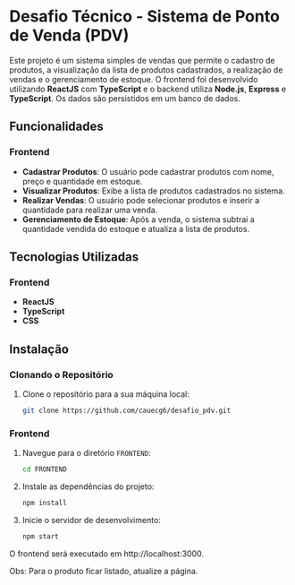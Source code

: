 # Desafio Técnico - Sistema de Ponto de Venda (PDV)

Este projeto é um sistema simples de vendas que permite o cadastro de produtos, a visualização da lista de produtos cadastrados, a realização de vendas e o gerenciamento de estoque. O frontend foi desenvolvido utilizando **ReactJS** com **TypeScript** e o backend utiliza **Node.js**, **Express** e **TypeScript**. Os dados são persistidos em um banco de dados.

## Funcionalidades

### Frontend

- **Cadastrar Produtos**: O usuário pode cadastrar produtos com nome, preço e quantidade em estoque.
- **Visualizar Produtos**: Exibe a lista de produtos cadastrados no sistema.
- **Realizar Vendas**: O usuário pode selecionar produtos e inserir a quantidade para realizar uma venda.
- **Gerenciamento de Estoque**: Após a venda, o sistema subtrai a quantidade vendida do estoque e atualiza a lista de produtos.

## Tecnologias Utilizadas

### Frontend

- **ReactJS**
- **TypeScript**
- **CSS**

## Instalação

### Clonando o Repositório

1. Clone o repositório para a sua máquina local:

    ```bash
   git clone https://github.com/cauecg6/desafio_pdv.git

### Frontend

1. Navegue para o diretório `FRONTEND`:

   ```bash
   cd FRONTEND

2. Instale as dependências do projeto:

   ```bash
   npm install

3. Inicie o servidor de desenvolvimento:

   ```bash
   npm start

O frontend será executado em http://localhost:3000.

Obs: Para o produto ficar listado, atualize a página.



   



   
